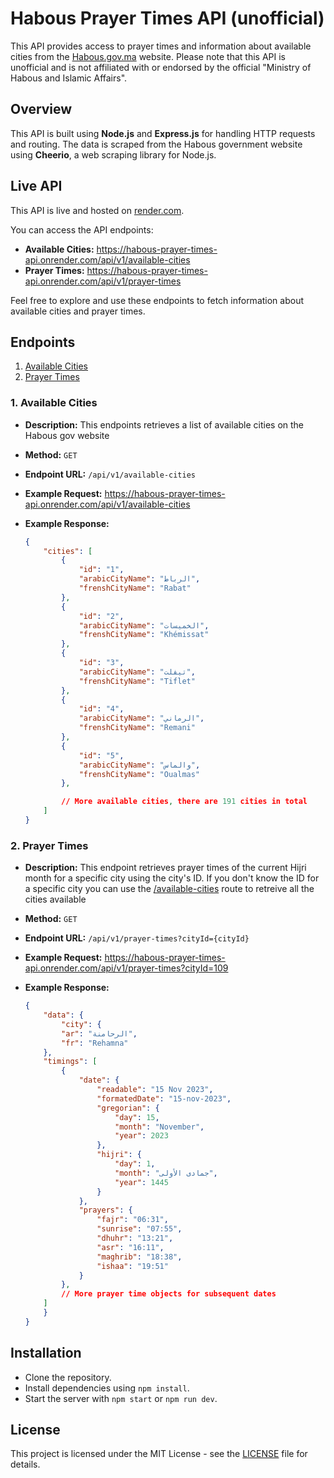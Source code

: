 # Habous Prayer Times API (unofficial)

This API provides access to prayer times and information about available cities from the [Habous.gov.ma](https://habous.gov.ma/) website. Please note that this API is unofficial and is not affiliated with or endorsed by the official "Ministry of Habous and Islamic Affairs".

## Overview

This API is built using **Node.js** and **Express.js** for handling HTTP requests and routing. The data is scraped from the Habous government website using **Cheerio**, a web scraping library for Node.js.

## Live API

This API is live and hosted on [render.com](https://render.com/).

You can access the API endpoints:

-   **Available Cities:** https://habous-prayer-times-api.onrender.com/api/v1/available-cities
-   **Prayer Times:** https://habous-prayer-times-api.onrender.com/api/v1/prayer-times

Feel free to explore and use these endpoints to fetch information about available cities and prayer times.

## Endpoints

1. [Available Cities](#1-available-cities)
2. [Prayer Times](#2-prayer-times)

### 1. Available Cities

-   **Description:** This endpoints retrieves a list of available cities on the Habous gov website
-   **Method:** `GET`
-   **Endpoint URL:** `/api/v1/available-cities`
-   **Example Request:** https://habous-prayer-times-api.onrender.com/api/v1/available-cities
-   **Example Response:**

    ```JSON
    {
        "cities": [
            {
                "id": "1",
                "arabicCityName": "الرباط",
                "frenshCityName": "Rabat"
            },
            {
                "id": "2",
                "arabicCityName": "الخميسات",
                "frenshCityName": "Khémissat"
            },
            {
                "id": "3",
                "arabicCityName": "تيفلت",
                "frenshCityName": "Tiflet"
            },
            {
                "id": "4",
                "arabicCityName": "الرماني",
                "frenshCityName": "Remani"
            },
            {
                "id": "5",
                "arabicCityName": "والماس",
                "frenshCityName": "Oualmas"
            },

            // More available cities, there are 191 cities in total
        ]
    }
    ```

### 2. Prayer Times

-   **Description:** This endpoint retrieves prayer times of the current Hijri month for a specific city using the city's ID. If you don't know the ID for a specific city you can use the [/available-cities](#1-available-cities) route to retreive all the cities available
-   **Method:** `GET`
-   **Endpoint URL:** `/api/v1/prayer-times?cityId={cityId}`
-   **Example Request:** https://habous-prayer-times-api.onrender.com/api/v1/prayer-times?cityId=109
-   **Example Response:**

    ```JSON
    {
        "data": {
            "city": {
    		"ar": "الرحامنة",
    		"fr": "Rehamna"
    	},
    	"timings": [
    		{
    			"date": {
    				"readable": "15 Nov 2023",
    				"formatedDate": "15-nov-2023",
    				"gregorian": {
    					"day": 15,
    					"month": "November",
    					"year": 2023
    				},
    				"hijri": {
    					"day": 1,
    					"month": "جمادى الأولى",
    					"year": 1445
    				}
    			},
    			"prayers": {
    				"fajr": "06:31",
    				"sunrise": "07:55",
    				"dhuhr": "13:21",
    				"asr": "16:11",
    				"maghrib": "18:38",
    				"ishaa": "19:51"
    			}
    		},
            // More prayer time objects for subsequent dates
        ]
        }
    }
    ```

## Installation

-   Clone the repository.
-   Install dependencies using `npm install`.
-   Start the server with `npm start` or `npm run dev`.

## License

This project is licensed under the MIT License - see the [LICENSE](LICENSE) file for details.
